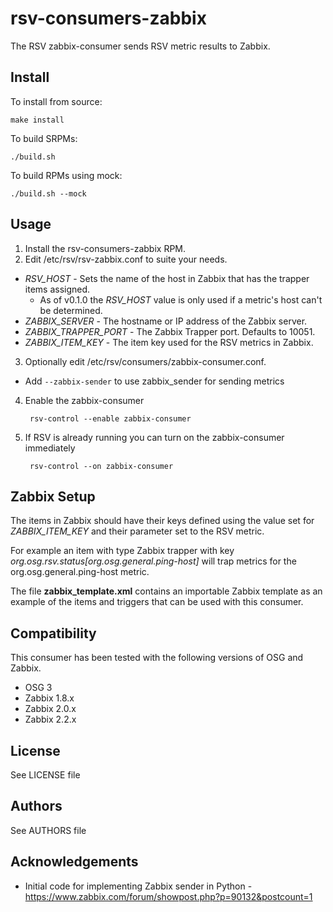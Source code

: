 # rsv-consumers-zabbix

The RSV zabbix-consumer sends RSV metric results to Zabbix.

## Install

To install from source:

    make install

To build SRPMs:

    ./build.sh

To build RPMs using mock:

    ./build.sh --mock

## Usage

1. Install the rsv-consumers-zabbix RPM.
2. Edit /etc/rsv/rsv-zabbix.conf to suite your needs.

  * *RSV_HOST* - Sets the name of the host in Zabbix that has the trapper items assigned.
      * As of v0.1.0 the *RSV_HOST* value is only used if a metric's host can't be determined.
  * *ZABBIX_SERVER* - The hostname or IP address of the Zabbix server.
  * *ZABBIX_TRAPPER_PORT* - The Zabbix Trapper port.  Defaults to 10051.
  * *ZABBIX_ITEM_KEY* - The item key used for the RSV metrics in Zabbix.

3. Optionally edit /etc/rsv/consumers/zabbix-consumer.conf.

  * Add `--zabbix-sender` to use zabbix_sender for sending metrics

4. Enable the zabbix-consumer

        rsv-control --enable zabbix-consumer

5. If RSV is already running you can turn on the zabbix-consumer immediately

        rsv-control --on zabbix-consumer

## Zabbix Setup

The items in Zabbix should have their keys defined using the value set for *ZABBIX_ITEM_KEY* and their parameter set to the RSV metric.

For example an item with type Zabbix trapper with key *org.osg.rsv.status[org.osg.general.ping-host]* will trap metrics for the org.osg.general.ping-host metric.

The file **zabbix_template.xml** contains an importable Zabbix template as an example of the items and triggers that can be used with this consumer.

## Compatibility

This consumer has been tested with the following versions of OSG and Zabbix.

* OSG 3 
* Zabbix 1.8.x
* Zabbix 2.0.x
* Zabbix 2.2.x

## License

See LICENSE file

## Authors

See AUTHORS file

## Acknowledgements ##

* Initial code for implementing Zabbix sender in Python - https://www.zabbix.com/forum/showpost.php?p=90132&postcount=1
